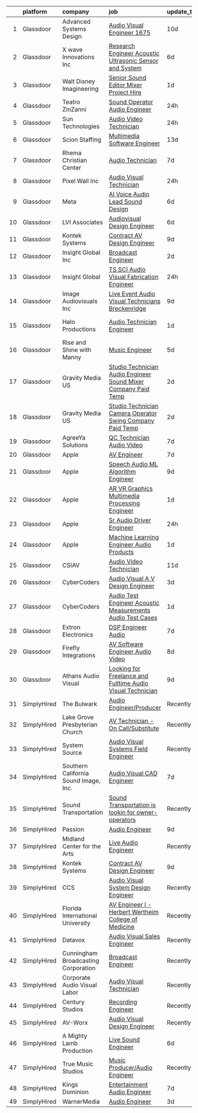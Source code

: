 

|    | platform    | company                               | job                                                                                                                                                                                                                                                                                                                                                                                                                                                                                                                                                                                                                                                                                                                                                                                                                                                                                                                                                                                                                                                                                                                                                                                                                                                                                                                                                                                                                                     | update_time   | location                 |
|---:|:------------|:--------------------------------------|:----------------------------------------------------------------------------------------------------------------------------------------------------------------------------------------------------------------------------------------------------------------------------------------------------------------------------------------------------------------------------------------------------------------------------------------------------------------------------------------------------------------------------------------------------------------------------------------------------------------------------------------------------------------------------------------------------------------------------------------------------------------------------------------------------------------------------------------------------------------------------------------------------------------------------------------------------------------------------------------------------------------------------------------------------------------------------------------------------------------------------------------------------------------------------------------------------------------------------------------------------------------------------------------------------------------------------------------------------------------------------------------------------------------------------------------|:--------------|:-------------------------|
|  1 | Glassdoor   | Advanced Systems Design               | [Audio Visual Engineer   1675](https://www.glassdoor.com/partner/jobListing.htm?pos=101&ao=1110586&s=58&guid=0000018248bbbd0fa97697eb35190498&src=GD_JOB_AD&t=SR&vt=w&ea=1&cs=1_7736686a&cb=1659077639757&jobListingId=1008013000580&cpc=2BDE02DE16277FEA&jrtk=3-0-1g94bnf9gii3j801-1g94bnf9vi3bo800-53856959d38fb972--6NYlbfkN0DdLn5tXN_RiyJSiFodarGZFJKa8s6F6AK0THPBWp05MQAviCpm5lNzEF6gD3DTAf6n8aeNrhHR59c6f01ZkzNNOYyicUjSDHyP8w7Fb6VcMKrqCkZijDoa-nn-rz3ZJ99wKyrCzIIz8Z3mQTlp__DDH6aEsf9LKIFSJxB72VypXDNZyuLvxURcqWxMEjJHbMXcmbDUpCJf6rFiJg3oHHr63sXtbLnSInWS2Myy3s1vH2PZ-uCbk_pTt-m9S7T6awjAnlnAAF9xAkdajHEfR8PqVcnXbFHE5nm89KuDWvciyxXjRwz1OFXiqdqpZ0bVi3Iej4EJNd8RFDPHrXDzBDvHYLBvY65N7fnLoxikMFnf6qXVHWfM4jb_b6TTAv_YIOhQUkA6x-g3BLObkC3tFl4-vPrOZQiNOClg2vUy1VsdiIQntozHE-KuYA0oAF0ajhaKp2RhoFfAFvwPM7jbohEyWgSEsDomq8UNYT9FaXYDPD98xhfwinBfzmvc0H-G1ArRU0x_aao9bL-ehwQFCvw8)                                                                                                                                                                                                                                                                                                                                                                                                                                                                                                                                                 | 10d           | Ocoee, FL                |
|  2 | Glassdoor   | X wave Innovations  Inc               | [Research Engineer   Acoustic  Ultrasonic Sensor and System](https://www.glassdoor.com/partner/jobListing.htm?pos=109&ao=1110586&s=58&guid=0000018248bbbd0fa97697eb35190498&src=GD_JOB_AD&t=SR&vt=w&ea=1&cs=1_a5ac89d6&cb=1659077639758&jobListingId=1008023007042&cpc=31763034DC79FFE4&jrtk=3-0-1g94bnf9gii3j801-1g94bnf9vi3bo800-b068819ec5f1cad6--6NYlbfkN0BHIfC1zsKGIu0R3teaIu8liT7fbRNLaQeDQfcPJweUK9FtGyWMTNeDd1zEHevLDgmM9c9hqUONlpUtFbzT3ZiffslUtdCCpni17USCT42k68T0TmuBcqqW_ER1NZ_FGkun9mKgyGM3HFgbFvRNtkEy-PMpUdrKQ3ogIZinEeQF0987CSResEQ2Dnmf8J09L8Zc4ZqV2UCPnsDIT5_2b5r_pSA6SUmGAraud2hEuunjbsei7Z_dgnCWG-cKW2VRkY_T4QSdnBSq-14DJpEgou1QogmFBIHs_cpkgqTttWErU6j61LrboPG-8v_qh4IQPCaOeBOXuc1xveSs1xTdleDc059uYaiJQEEJaAgkG5ByBJomBWkke3TEfJalpIt4FsqCTYdDIQ6u2nLLrf-3BoOyS4ieukUP6FxdsNrMFBqARWf6iZra1D94WH1x1AQyd87Ej1uy-ZdyMVPE5qKTL76P3t902exJDmlqY-y7-uQzjwSaw9iiHSyxFfxBut1lUYO6zA16OcG5_p0H7woBH7P0fw8CQK3uUGcivo8mcy3HAk2U42kG5STf)                                                                                                                                                                                                                                                                                                                                                                                                                                                                                   | 6d            | Gaithersburg, MD         |
|  3 | Glassdoor   | Walt Disney Imagineering              | [Senior Sound Editor Mixer   Project Hire](https://www.glassdoor.com/partner/jobListing.htm?pos=116&ao=1110586&s=58&guid=0000018248bbbd0fa97697eb35190498&src=GD_JOB_AD&t=SR&vt=w&cs=1_09ae28de&cb=1659077639759&jobListingId=1008034070473&cpc=618B7C2C2BCBC227&jrtk=3-0-1g94bnf9gii3j801-1g94bnf9vi3bo800-1a6754dee297d92b--6NYlbfkN0DAFTyt7pbDCC2JPO79CSdi1dIb81yjczP5qsKcZIxgiYm3-7g-689UDqHItQTwke8z4wrCVhqBuBHNHS6WqNwoUCCwEwlzwqaWeuyU9fp3snZPRxEj1TCfgv1kqHYbrJogk_jQJM2dSuUYHQBv9B6ff8cmo9FMGx_M5t6x66cwvlzcJe2tNAHFBnI-cW_zzJsL6JI1Lat4Co1Q375mwtRtBCepMvGrzDeiI7figsbL1rlUBuasOSU1PJiQjc4rAIsoA-qMnFIPvCrEm63QTcHjiLbSbJnUiFjnHvfkjlv2tqUvaIi1nTXPwIKp065tq4gkWoEWtONdN60l2c8UXqSHiSHdWwTNRNU6unXfp37KvkmANJTuzcq7XQpKUpEifQteqLf8uxxKUvnhSQjIw9nr3xWwGpylwyljhE8Yski5ZkMy7p1mkz89j_2dzYW-zko%3D)                                                                                                                                                                                                                                                                                                                                                                                                                                                                                                                                                                                                                            | 1d            | Glendale, CA             |
|  4 | Glassdoor   | Teatro ZinZanni                       | [Sound Operator Audio Engineer](https://www.glassdoor.com/partner/jobListing.htm?pos=104&ao=1110586&s=58&guid=0000018248bbbd0fa97697eb35190498&src=GD_JOB_AD&t=SR&vt=w&ea=1&cs=1_9f1cbb60&cb=1659077639757&jobListingId=1008035619603&cpc=AF1E4A3695F490BE&jrtk=3-0-1g94bnf9gii3j801-1g94bnf9vi3bo800-405a83f39f925add--6NYlbfkN0Cd5ZvLdai7cR0fypH5_WiGezUQesq24dbKuF0ly35ya7YYQMwgvinBI7qWBKuuW_Fsb-qubJKYmqDUlh8nI5iTvg-aGEcqBp_q5a-xF7zWFxE9N5R4707Uo3Sh6y1H0i8l02uu1mDA0w--XMTUX3lcd73lpMqZwRweB0peaJw7Jzo6mXH1pnbr8JQIEOYsmUxrvuoABN85pA8GNTn3WLswyO9xyFTADpXuz9ZAmww40UbkSDui4ctbCe84nVpYc-xO_S8_sT9wSTx9NoxBRAGp8kJj3A81tFgeRvsgjnAI3DjqhYLnm5pGx66ZekCCwS--PXz47oNEfWlUwDQmTWrJ4YVeZvVz3iS2tM6LgpTSsqFGmMXxZPXZrhCI9DPWoz6O38yvIvqaSjv9NsYJmZxJcS1ZvKiy7mKJtThE6V-JpaZMYdAnb0MimzQkx8F4k5g-s45M-w-be-x23lVBT5gHTpuXeXqXl9N4kEZFgrQkpkeyWWptd_6QVyFmEf496zJadr7O3F3hJQ%3D%3D)                                                                                                                                                                                                                                                                                                                                                                                                                                                                                                                                                    | 24h           | Seattle, WA              |
|  5 | Glassdoor   | Sun Technologies                      | [Audio Video Technician](https://www.glassdoor.com/partner/jobListing.htm?pos=122&ao=1110586&s=58&guid=0000018248bbbd0fa97697eb35190498&src=GD_JOB_AD&t=SR&vt=w&ea=1&cs=1_0b5af9e1&cb=1659077639760&jobListingId=1008035594288&cpc=235F38378B0CF412&jrtk=3-0-1g94bnf9gii3j801-1g94bnf9vi3bo800-b40c6b9eb948792c--6NYlbfkN0CpaQ4qyYGjETj-o-kpgxD7mApBHTNOIIuIqvivG4WT-EVqZEPZ_cJQC0TdWhNDkeLqOa9fFCjdpbbrTIX423toNpqjIpCdOejFinQ0ELW82di7Wy4UZX0XNAOY0vvt0544ev3sCP7dPLg8yzaR-kmvMVE2UWCizs43Qbdgz0_SKjOHxAo3e9fN61it_31FiUwUUogXqdlm21ORICJ73quL8lpjxbzhGO9Ndxy_OeGcuorpF92vLTEUJN1TUjPIPV6wrdJo7Pop-2pc75Tyl6s5aPAZFi8bPDrm26O3xtE0GWOyXxp4Q_pbwcmjZFEiiVRkV68PnkQLV343zrkVcA-JKqAnN4byT7kMa2FyQ8Lw_4ngj6LwkK_c4B-v0qMgq9-8GZcq5EsHuuXFYH0S0N7tkmU468ohM4ypERDKxg_Iz5wHUiBlu1WUCpLtUD03BOjwkvJ82q2uAP10lyrhcM28lMTlEmczssd3uFP9tisivGCn2k1cBd2MUhap5dCr7k10SRDnfLoTN6tx-tz_0Cq_)                                                                                                                                                                                                                                                                                                                                                                                                                                                                                                                                                       | 24h           | Waukegan, IL             |
|  6 | Glassdoor   | Scion Staffing                        | [Multimedia Software Engineer](https://www.glassdoor.com/partner/jobListing.htm?pos=128&ao=1110586&s=58&guid=0000018248bbbd0fa97697eb35190498&src=GD_JOB_AD&t=SR&vt=w&ea=1&cs=1_c65e0e5a&cb=1659077639761&jobListingId=1008008577735&cpc=65CC663E25211861&jrtk=3-0-1g94bnf9gii3j801-1g94bnf9vi3bo800-86843f5f6ef372c1--6NYlbfkN0AxNjU9wWOnkzYrjpAN9mGGJnqCtvXlnsxswceXA4p8arctmlbenC8IxdF6uPF1Mr83u4JysOfJ9jXAqcnIyixLc8sR0avTryqxqhsjIuS_un4kaGkiHc7oTRCi6_p0ngKXsuD1TtQf061AssfLmW1cSOet3uXlgmtmcBNsC50wWKsM4fI2YMC2degWsmYqnV6QBxQ4XC4D4gJvtv-0OK519u-HfQd9f3N-VKx17axKpUDFmCthly2SIQCyZwJdPQ0Lwdw1ZhYKl4SzugX0R_-JOcPQkk-E3FS2sWBdCJ0G0qT488o-0eQ9NDJ7U4B3YkSXhHrfxaO4d6dAZO0DZoYZOpCswt-LY4c85jwIItVHd3EtyZRyNctGXeHois5NYylu5fhViGMI8-gsYc0oTBBnzajY7k0eNuW2vKWw0CX_txs66mGkT3YNz3CmB7GEsuU90fAv0Jo0BltWFJb6TPLhJ7DH46ufpQsPXTojkRPUmE4guy3K4NBIe6HeeJvU7zaPVI2gzFkOdQ%3D%3D)                                                                                                                                                                                                                                                                                                                                                                                                                                                                                                                                                     | 13d           | Redmond, WA              |
|  7 | Glassdoor   | Rhema Christian Center                | [Audio Technician](https://www.glassdoor.com/partner/jobListing.htm?pos=113&ao=1110586&s=58&guid=0000018248bbbd0fa97697eb35190498&src=GD_JOB_AD&t=SR&vt=w&ea=1&cs=1_5c7d88d7&cb=1659077639759&jobListingId=1008020681315&cpc=BF2D99A98B89D842&jrtk=3-0-1g94bnf9gii3j801-1g94bnf9vi3bo800-67f32a4e377b2c52--6NYlbfkN0CxzJBc0oczvXnc8lJkfNOMfK5YXZieZegpKXZAj3ZwxBtWYWUJYxKv-vvul_YYuMtY1WCCLPLgCW1piLXjQlf2Vu7PE3VoOg9Hr65Bh1WbH99ANOI6Jide97BRv8l2DhYrfv87aZERKasrvnd5N7w380BAaPy0vI1HjDSkfF0isFZmJ1Ew3PEw0rrdQJTnc4XrFN_gf-ghqctGmWUFULPTfDX04oe1v-OvwPhfWPs_iuF5jUt5ZfBN0u7Mk28adFf2ftuwCovny2Wo9iUOxLBfIMmHiLmNRYnvTxQLD3ZwJlfx7Est4R_nBBOeygBhjQONSFwiKpUk2E9y76ovfuerjBjy5PouCuLZrWY9pbZINogJN-_ho6qNIbJD3Qwah4Icc53IXkK5sPqTk_q083FsR1CDsaLpX7XgUaZQro1gq4vJw6kYFvsRYKrrQiGPVIR9Fsuoih9Ys8urJFiwCtlEboygoJNU66_tCloJxdqCX4vTP3LYRLkgmC5Jc3gCp4w%3D)                                                                                                                                                                                                                                                                                                                                                                                                                                                                                                                                                                               | 7d            | Columbus, OH             |
|  8 | Glassdoor   | Pixel Wall Inc                        | [Audio Visual Technician](https://www.glassdoor.com/partner/jobListing.htm?pos=115&ao=1110586&s=58&guid=0000018248bbbd0fa97697eb35190498&src=GD_JOB_AD&t=SR&vt=w&ea=1&cs=1_746f086b&cb=1659077639759&jobListingId=1008036290685&cpc=18C9CE28155C17C5&jrtk=3-0-1g94bnf9gii3j801-1g94bnf9vi3bo800-1171e0ff10a61993--6NYlbfkN0DcER4-JiaLpNNoNS30rZ6Is-9JawOqNbD7ptgyZ-RgOs6vAASX_TXZ5ubO-nzRn6FDC9QMmIqvj8KCea0op5AoqcNotPl92v__VtGPhGEGZ___rxZbRvCT3de0cwWDmJ-VaC6FQgq2fhMRJ2-_rb_ZUMatGaYA4iAenE3lHGCVsHae1cQKIHM_ysERvvTMSC7h_amT0vlfrKbevONQhqB_7rozBIixrRqpnnF8cCACNpNvwHpuAIqTtuqqUh07drs7eCVHYj7g5-xxSambfLH5WVOm2tY2mOR3L5BIuHeucMVhTcCs6fSpJq55WNEArkzEp_RXWaV--XFLV0au8E-veNQ1l-fiUY4i54Jgwgt0sP5BNUiBIYh5E1TZXL_RfRnQGg_e52RDhTLpdZfwyf4mrusEVcP6oB5pORrBDXthsP-SmLDZyT_3MjzrDmE5_x0jP3FigAGATU8guzY0XL0tKgrlq6x1SftkYmrPuHP3uumkv7jIPantxuLEmzwB9F0%3D)                                                                                                                                                                                                                                                                                                                                                                                                                                                                                                                                                                        | 24h           | Chantilly, VA            |
|  9 | Glassdoor   | Meta                                  | [AI Voice   Audio Lead  Sound Design](https://www.glassdoor.com/partner/jobListing.htm?pos=111&ao=1110586&s=58&guid=0000018248bbbd0fa97697eb35190498&src=GD_JOB_AD&t=SR&vt=w&cs=1_2af4de89&cb=1659077639758&jobListingId=1008023222065&cpc=D69957E0862862E0&jrtk=3-0-1g94bnf9gii3j801-1g94bnf9vi3bo800-689b7cb80f7a2f37--6NYlbfkN0DYl4UJW4r1Vl7FEn6T9F-rD9lpC-0oMJVSiWjK_MGUd5ZxEn957iThda3zHpNlLYNwoNzCQdsopoLKmJLG1nAnANp12Z1CmvIlSEcVWxldS6xVx8g-I3t6cbTxAb_JabrKutD0NLg4ZKY5157s-0H45KN1wVpDD0sZHig6vrUUXD05pI593RAo4mJ75x94gUZkCaOqKAOCjroPaFI5TXHpMPaOidUxMIxyb5Io6_iwq8EhONZGGVJOtXMamFFs5rC2QARFZocbRxmBqIFU6xgqTwasi3mcgkaAqZOBDf3LtIhbR6aOvo5WxfjcbOYYwAlmFwJAHr-88x9lLM58hKyNDMsxCu8muzjejwyk6t4nxVo6Xs415LR4oiPwQ-C2mpQA4E7dSO124iquKqtbqrjJaKDZ_p-gf3hwiN_oBmGyRDpdjhDw2JdYob7GHHFuH3bVlr15dquvlEfGcEazIhC3nIDk2qzaCjo_BkAohKBvDDH_UXlSjYkQwhNmIuC6K-r_iqIMt_MGHVEeoBy4mQ_hZcYz4d1CE2mnCwaJ51E43NH2yoMLEktPRIl6D3ukmxmO1g4f1HqvX6CtticlQ-4KRrKN9OuDb6Z5z-Auw85tP_FS-ZHKvUTojpzslAE-EpeCtW83kU7q9Ncuafz1iE1gLZESo9gztBiu9lqNq8apVT73wkPxFZ4X9TNwfjlXeTnGEs4aVbaumtjfkjSppx2UGm0avxzHVUiTh_ZgfADHpHnYVMHRNKcHgcGL_Aoe1tgqpI7907zXoS8Jj-87UmXrNbzcPejHIIQ2ljRW-JFmCeSctNx1Pu4RpcR_ZpgsbltUWOXL1bsS3c9mEpl4E50-RdOEBnt8xtdNCGVRdYKlYYyE5VIBQ8V5T0WppawrQmthy5MK9Rt4SkJFBiyhkVnwDPmocKM0s4wFyR8cVg-Bhyio9BFbNF9NUKbF8-lkQRf9KKqaxblus-NRiTxD4ykc-Nz2D0aorgbOyKTbRGqxy-pH10eXa0tO4ta9j67tOB4bbcQKFp4fd2Vsc2kquno94P0OgpLD1b4%3D) | 6d            | Remote                   |
| 10 | Glassdoor   | LVI Associates                        | [Audiovisual Design Engineer](https://www.glassdoor.com/partner/jobListing.htm?pos=125&ao=1110586&s=58&guid=0000018248bbbd0fa97697eb35190498&src=GD_JOB_AD&t=SR&vt=w&ea=1&cs=1_a99d17e9&cb=1659077639760&jobListingId=1008022167148&cpc=1160948BCBA38B5B&jrtk=3-0-1g94bnf9gii3j801-1g94bnf9vi3bo800-5cbb982b5ca7c78f--6NYlbfkN0Ac1dQX5O4bM0SP6UJQV27qUKlsnOLo2dFi0v4Kq4pXXbjTLEo__hQoSrdIWdjrjGBHfUQ1ZiuywUuO0TW229BSYWW-qwlom1Gl-Q8Zz9ZKKiC_CT84GQfoPkTHYfeLV8EFOC1G9gb1tQKBTqIiI73duFg_m8OC3sBiUmeX9ZNy6ZFLbg7MHkxGxTcUrAC7MwJ4pFymrHZSFWX2jVesGDfm2DoJq4GXbGfljjPPSpcfs5giNn5qhxYQIEedU4Nr2Rog1rOdfpGnzmCpkoq9VIt84JgmEn69z0HDyo6bwCXoAaYnfSoSXU9Aj3wsc6V7bgLZC4FAxgfQNgkA_qcMqaAr7eZU7HD2-VcoJadxzoOtoulZiA0mRcLvXmqvbkfcCvygxNBhT-DMU7qmG_atCjiWUqUdUFXwhg_JGFB7_YafF8a7nfXnbGc_yPvC8qqBwJsecZCUeVNfZwqlVxJopdKR47tTGFUUSBoFjG-13cFmxYoFaTpEBo9HUhZoCpr1tkXz5YB6eeTbIP7ylS7rExF0tKwXj3ZWWT57RNExYIHgFSL2TqLqzuEiY9Q25KwGgcU%3D)                                                                                                                                                                                                                                                                                                                                                                                                                                                                                                    | 6d            | Virginia                 |
| 11 | Glassdoor   | Kontek Systems                        | [Contract AV Design Engineer](https://www.glassdoor.com/partner/jobListing.htm?pos=106&ao=1110586&s=58&guid=0000018248bbbd0fa97697eb35190498&src=GD_JOB_AD&t=SR&vt=w&ea=1&cs=1_51b91454&cb=1659077639758&jobListingId=1008014886987&cpc=1CBFC3E34E2A31FF&jrtk=3-0-1g94bnf9gii3j801-1g94bnf9vi3bo800-a546212c94420692--6NYlbfkN0CfuwjoGl7GPnww22KG_qH1VxV-pg5CMIAqmERtwLeL8ycF7ceNQdASQTPxp4jgWWs-M0t45tF99RZCP-Y69a4reENeISWqKk45DEqGx3JramItH2_VZp6X8Qyg9Tmz2oq7QvAbYeaYMFsouQnIxVpKHd7RjwBwsnf0ucVB8jFLm9A5fsBFqXubL2-APHTB7dMgps9QO00TCwJk-6y1XhjdjF1Lvtj7EvHGtQPEi3aLaST7W6vIbz-AEHN6rP0hFZeV1gWFyAxB7nkbL771-wobivQcUQaUtMxueBWHR7XBtxoOaMm-RL3RsMvbus5VF4uwmz9iAO0dxKZb8VQbYEVhLZjM35FTZ73K-Mgjvj0sOCtQQoI1Jso2ZOhFQ8gA8LcZMp3DKQvVDF0kfZYcXpPoxd6CJbX7NMoLfkR-r2vIHoVKMWQBgnKgycGyLR0dc604wbx5TD5OZ24nitPG8F3pah8XTL2kuoxiUN6OR9W_pg_UG4EiwNJ3aoEJT1S_GCBetuPmVpLfBA%3D%3D)                                                                                                                                                                                                                                                                                                                                                                                                                                                                                                                                                      | 9d            | Remote                   |
| 12 | Glassdoor   | Insight Global  Inc                   | [Broadcast Engineer](https://www.glassdoor.com/partner/jobListing.htm?pos=124&ao=1110586&s=58&guid=0000018248bbbd0fa97697eb35190498&src=GD_JOB_AD&t=SR&vt=w&ea=1&cs=1_7500e356&cb=1659077639760&jobListingId=1008031112412&cpc=654405A9B1E0A9F5&jrtk=3-0-1g94bnf9gii3j801-1g94bnf9vi3bo800-ce770ac54444fd99--6NYlbfkN0BKkHZu3wF05EeDimN_p6sYpKCMArvwa95YdH7UpkaBCgHzxp9Is74q9cLie9tg8QZa85SVTI9xGciSXi-KW50u4DASitmHvLxsl8kX3REGYq7JNhBrH4C1T3nJgJEoZbqUVVK82F4YwR_O7j8kynHUDGLty_e3WzfZ-tZ76YJlZxOc7fqTK0n8RPZMTzGqgdPEN4z5G1oVQ-A6tFP7ya9BIg2Q2uAkede7PXMvt9vbjoQKa_Rkbd8N0FJrQ-B8LtGe-uQXkQ6liHWfpezU3w_YZjJFxllQy2i7RvQh5-Wy9dwdlZDYG_N2KM38a2Wy-xVBlQNFvLt0vE4tjfzeffBeU7U3oSWxcE5eUlcMqtjVVSxJRvGl4Cdvce-7zp3mSrpqTO9oU26chC3Z744zd3dKLDGAxKMJBO2mKqF05zu5uob1H_6NWd7HdTHbDMAz9DjxorEbCZNTzIiSL_dHAHl52H2avTzjw0A-5pKwVscwvoIr7kLFWEJKil4lO3b7VgcLJrx_ZbTjFA%3D%3D)                                                                                                                                                                                                                                                                                                                                                                                                                                                                                                                                                               | 2d            | New York, NY             |
| 13 | Glassdoor   | Insight Global                        | [TS SCI Audio Visual Fabrication Engineer](https://www.glassdoor.com/partner/jobListing.htm?pos=130&ao=1110586&s=58&guid=0000018248bbbd0fa97697eb35190498&src=GD_JOB_AD&t=SR&vt=w&cs=1_99877fde&cb=1659077639761&jobListingId=1008035687069&cpc=F41FEAB56D215062&jrtk=3-0-1g94bnf9gii3j801-1g94bnf9vi3bo800-0ed44de1cf550495--6NYlbfkN0BKkHZu3wF05EeDimN_p6sYpKCMArvwa95YdH7UpkaBCqc7l59ErwqcBcgQZCUm6hh0XIWYzgPSvBvMkpPthAhjJYhzOWUq7RUzQH2-ikK2vfUUwQPBeKUzTg1ti8x8ASo9UuXusvLLuo0-trXml6A32u2LX1b5OyoJE2TBlCLBpopDSF1xQS0XawPeTeZe5juteDO0jJg5m9l2KLvsgAHrdSYiXakPiJPxMY1YsFjjNic1MRMSIwHKenZIGC76FaHS9g4qhMZ-tEyRvD5Hw1S4XrmEn-XO_YP3yz6utIm9aGidpQ5DM0XXIupKmAzMkyLZfgc1-iA1fUztOu1lVUNOUs6uJBv2FehFDOM1iXCKEWs-HJqhzJ7oI3CUHm6vadpK18-uv5y_hbay5a2_L0-C9WPqJ-h4eDVJoamVMRFdEk21XoFnOwFXu9Q4pviJhOHaO5Rnw6hcSXsu7bMhN4lW2F6_nViir2NmS2riXz23Hg%3D%3D)                                                                                                                                                                                                                                                                                                                                                                                                                                                                                                                                                                              | 24h           | Augusta, GA              |
| 14 | Glassdoor   | Image Audiovisuals  Inc               | [Live Event Audio Visual Technicians Breckenridge](https://www.glassdoor.com/partner/jobListing.htm?pos=103&ao=1110586&s=58&guid=0000018248bbbd0fa97697eb35190498&src=GD_JOB_AD&t=SR&vt=w&ea=1&cs=1_e902cddd&cb=1659077639757&jobListingId=1008015254854&cpc=83B71386840F617E&jrtk=3-0-1g94bnf9gii3j801-1g94bnf9vi3bo800-41668a328a3e7d24--6NYlbfkN0An2wH3WPKNYq-h_yXU9a-sWSItRj_XpS2RQAdjkSXDzhQrq28oH-kFNyDHB-Keb6t3ajZ9KAymky3vYuQ7yQtSIl4w6OEI9RrLwfzoVLWfbpDi9se35Ipggg8zZjpP8t_5ZUuDBOwqOE6XDqayan0qc9A2azojNi7XJR_npwJAxgTL_rdL9tMa68JHv1wnZdTtYywP4nx_DyPHd_rSYKcpK5RLfuoUCqEAQ1wRE3U87cbC8SuZx0g_c7Nx9pIs4WbIzliZMUGHFq7gXND7paVHUh1tpOtPVCXNvoOcfxZrEMNo2RVGOZGQt1W_kDB9dAZgsIyp4RVyS4TptjOQVSffVnizojBfJbmUVLsgNiIAMBe50oA3qhwLy_8-H56PAPIrIXxco-L0vHR2QojOldciQR_7HscRmLjNB3JILi3vjMDgj-kI1OmEjlYWTAaf-Sl5E9JU2-hEtVo6hGZPWQgQUg771tyHIiwW8C9sJZ2HGMDOZDtjTvXN2Za-c3Zcy-G7-z4HAxJYzdVWI5HRkQfg1_1V-Md2obSktHlUsotYjQ%3D%3D)                                                                                                                                                                                                                                                                                                                                                                                                                                                                                                 | 9d            | Breckenridge, CO         |
| 15 | Glassdoor   | Halo Productions                      | [Audio Technician  Engineer](https://www.glassdoor.com/partner/jobListing.htm?pos=118&ao=1110586&s=58&guid=0000018248bbbd0fa97697eb35190498&src=GD_JOB_AD&t=SR&vt=w&ea=1&cs=1_f6255426&cb=1659077639760&jobListingId=1008033115799&cpc=1CBFC3E34E2A31FF&jrtk=3-0-1g94bnf9gii3j801-1g94bnf9vi3bo800-8444b2f63fea1eb3--6NYlbfkN0DZZww-p_mr8GWlqIRBY21Wjl_Fk3kglyx5_HcxykVqwaDFSJjVlUl4BFrPk3uiACoh6CaGrl91kaFCqNBTxe97nf2RrKf_wOGNWKyyCShmeAfff0hNLpEHHd65rbjSABXddqYe8wZrZ6s6VYXo62IId0Q6PkieKDc_Yhfw8MwVOnYc2HDmqbYYe2lBsXiMvwEDvnE10oSJJe0haZ9iCeNVSABHOmR7LgFB1kHfebT1uVvwE05PuWjUqKjd3mCut4ovuYPhsnfX1WPe7Jrhpe8RUFD9ddqxqKhn3g8gSJWys702x6mdHbi5iTu5hdFtanSSceipxJfyIhu4ik4JRNCyg9Jl_v61DE1TjbMFezZo2UOngrEkSgh_cIkNOJs4H-kxg7RSTKjTZlOFq0xuqIe4v5-EgoEl0RTEUx7p7Ev1WLcmgSx-UHFByweqzizoIT58EJyogFdhI-vF-kgFEWxWPTfZuDMvV3CRl_TrQHkmEddYpmN-tQ6jfqtFhMgbjxo%3D)                                                                                                                                                                                                                                                                                                                                                                                                                                                                                                                                                                     | 1d            | Far Rockaway, NY         |
| 16 | Glassdoor   | Rise and Shine with Manny             | [Music Engineer](https://www.glassdoor.com/partner/jobListing.htm?pos=107&ao=1110586&s=58&guid=0000018248bbbd0fa97697eb35190498&src=GD_JOB_AD&t=SR&vt=w&ea=1&cs=1_96c62b4e&cb=1659077639758&jobListingId=1008024935557&cpc=4269A4BF187C94B7&jrtk=3-0-1g94bnf9gii3j801-1g94bnf9vi3bo800-7969abbaad5e119b--6NYlbfkN0DwDTMwIWFvcqyhDOox7GpvKG7FakCybxOqgTfDNvNVVkhd9bTlCJJG1E5Ki6DCdwhLwwcZl8mEaEVhZB8IUTE7ft3ao0eFkxgS-yyYpd-xfzcW2OjlKoLbwjKx3I4ChDVC0mrbdnDi23Zfhfdy34WdSaoJPmMvGWhiEn9r7JjVPkQv5WjuCKTh78W5KBrwGiwv57q4pUXEf7QDkObbHo0cMnyLtjNZdb8DDfswuUBElaTsGblEIvtxP9pxVCNjCdcXG1RAmc7cJueaj5J_FOt3UB1vf7HlY1CF4d_Ez877I-xZTIW46PjCt3oHGa0mtb56HZQZYAMrz3puk1U3a5ZPhbSgYWpBu5MYy8ZJ8kXCS_jq_k67yp-ogI7s1Nj3fAXF6MQbBG8gG1wauEzL-9fmm_9rGekUWxV0L1k5WN0iF1rDjkG-DtZm4KGKqSfYnbGs5xU1yMrdTM4_Rzry3CBw2oocGGiSGk6xPKDLsEOEb-a3k-yz-BPh1sFKvf8E3ow%3D)                                                                                                                                                                                                                                                                                                                                                                                                                                                                                                                                                                                 | 5d            | McAllen, TX              |
| 17 | Glassdoor   | Gravity Media US                      | [Studio Technician  Audio Engineer Sound Mixer  Company Paid Temp ](https://www.glassdoor.com/partner/jobListing.htm?pos=110&ao=1110586&s=58&guid=0000018248bbbd0fa97697eb35190498&src=GD_JOB_AD&t=SR&vt=w&ea=1&cs=1_f095568c&cb=1659077639759&jobListingId=1008031232359&cpc=451933188B21919D&jrtk=3-0-1g94bnf9gii3j801-1g94bnf9vi3bo800-236f0c150f969786--6NYlbfkN0ChIOEtAdkq0gsU7ovK3FX6Mb5c6rAqSUbIp53sxcdWAzu0O92Lr0SfAdapNscoBMG2a9-EwCnBCWpMAVMdCtthjPLKmC4Tzpqp02FJnb1vx75fEUEpRTif_bKI59cNQY4hgI9ToCJy8AkvWZD8jPjSplC9sFuMDzXXz6jNDsvcnxN-6TU63TvlCHIwRBaZNzGzwP9etwLUeZ06A-a0S8JUA9ivRjWevLpkQUydBDYNyp0Wz70AxXfnkFOJfn1ZRwzC8lUMpXUVNfWBJqFwt6oP_br-3tfzdpfxMqCu68R8wZcO4pvNVD40XookA0OlRcCteO1hEvnt1H7kQcY3H8cROybONFK3ay4-D4hc6N1kSm8U4T64wVSdO5bH04O7xT3qzTEtoObukda3mwNrdyWBQ60peKllOPDZQqCmilo_ejGoJrUOFDykx_PwK6Z14SgdehtY522sc2YaZmRzff4OOy3JRA1Bx-9T8JCJtoYZK_pgWS5cdlWnkHI0nvPdZJ8%3D)                                                                                                                                                                                                                                                                                                                                                                                                                                                                                                                              | 2d            | New York, NY             |
| 18 | Glassdoor   | Gravity Media US                      | [Studio Technician  Camera Operator Swing  Company Paid Temp ](https://www.glassdoor.com/partner/jobListing.htm?pos=123&ao=1110586&s=58&guid=0000018248bbbd0fa97697eb35190498&src=GD_JOB_AD&t=SR&vt=w&ea=1&cs=1_75caaf1d&cb=1659077639760&jobListingId=1008031222444&cpc=451933188B21919D&jrtk=3-0-1g94bnf9gii3j801-1g94bnf9vi3bo800-9ecbcec5c4d5911a--6NYlbfkN0ChIOEtAdkq0gsU7ovK3FX6Mb5c6rAqSUbIp53sxcdWAzu0O92Lr0SfEOmgDcdolu6boF9k79RKs0-WpyYmkEN_cetbrZQEKWO17C-N_PYLJOSAHtsLhX28Ko6ASepnLQzDWAJKgZT9MLPPDFWI-2F3ny_VhGDoYFdsYSzkbV7exYsLOydI4RWlsN8onic8as6Ax9PyDpur1h2rMxrvFvdEM2hSIMdPvufpnrYiYRlmVzSW6eqkOEDqEG9mCrU6PjqdcRyYu7ZXuwUVMGT6jRFHIw1jl4tPYSKJUpRy5B6g5Frlt-QZtYJNhUUHHY4rtt1WPrM20m7G_54ZN5gEjmbFtUI7XZlPXjfNkDzJSywdYazf7ssgLHywW-VajHP11zhVzPHvo-bkRcgE0BnkVS9_BnKwRcBC-y_GS0PdM0Etjxpn9FQ2kU3HasOj7yLlSz6pz11XJOEB0mZfkwC0jlDXJ0yP-Ov7eI1AgAg4N2bxyO7OontD8nllEdDTlT_UzYs%3D)                                                                                                                                                                                                                                                                                                                                                                                                                                                                                                                                   | 2d            | New York, NY             |
| 19 | Glassdoor   | AgreeYa Solutions                     | [QC Technician  Audio Video ](https://www.glassdoor.com/partner/jobListing.htm?pos=126&ao=1110586&s=58&guid=0000018248bbbd0fa97697eb35190498&src=GD_JOB_AD&t=SR&vt=w&ea=1&cs=1_eef7dcdd&cb=1659077639760&jobListingId=1008020333791&cpc=8795CF9063CD573D&jrtk=3-0-1g94bnf9gii3j801-1g94bnf9vi3bo800-ba8af03359d48773--6NYlbfkN0Dwb_YIohz4zuU9-hizYTxpAJ9-qZQvsILXUPhgrrTAx3mZ_Lu1qVqwOh5Ze-qDd885cPFgi3L8VenDH92BWHQP0XVJRCwgTZDrdlSR8c0n_1EclDeEwRqF-QcPJNZ4NLgPlcfqdO76yu63TSV6EHIOx2fp18nyH_NCioCOggIAMvrx_VOrMcnSUWLsTjnKjkgFfqlbIo0syY0gbtU91vm1iN4tsYzJHJXLEDKbYlEqsMO4FQh0nHluCdYQoa7in8riTBIEssGywaJkTSmQKqggk7LXhPVALk8Sv87uOWtVEIKNphM2uv5P19Of3FhF-wl9kBpbE6fbY6c0Df0fLBnL2wyq3nvPdB4jh6BuZllGazlQok-xdo47L-Jh6lKLhh4qHEOcwxbCgH9x_a8_X5n5miO6e2qAiNZvFH1sq4UYc-typCGwjU9DwhEJwm2iEtu3jiIk18Zl7XYvgZ_8lSj2IfoYNtAh-Huks1YhsNLfChmyVTHFUzm-yEpYH1LCSRs%3D)                                                                                                                                                                                                                                                                                                                                                                                                                                                                                                                                                                    | 7d            | Remote                   |
| 20 | Glassdoor   | Apple                                 | [AV Engineer](https://www.glassdoor.com/partner/jobListing.htm?pos=114&ao=1110586&s=58&guid=0000018248bbbd0fa97697eb35190498&src=GD_JOB_AD&t=SR&vt=w&cs=1_f3cfc546&cb=1659077639759&jobListingId=1008019302500&cpc=8795CF9063CD573D&jrtk=3-0-1g94bnf9gii3j801-1g94bnf9vi3bo800-3536138c47a3af45--6NYlbfkN0BvKrLyj5gPmtZO9T8euul8TCxuuKNOtzRJOomxnwSEodTz2Bc-sPZlFpP0h5lDivqxI-fK3-TlM2d2NxbYzXrISUOO51adM8tR7S16T4-o6xp5C69GDmo1jQK3XTAHIECzea6A9N-63PN2l8ezoGldBBcClgVny3GMqf-J4g_eFRVA1VfRlPcL4AS4882hu6brzYRcy3zN3pOQ8OiigWDuPTimErAGpXcNmxFdnZ32kjsJvjf8tMHKWFWQmAXEUuTqPX77eUHyDSgcTFKM_XS0AXAac_5hmNs59hvS0Gc-1ZxntmaXv_M7JQNXTYwj_kifHgLTKRgLmJhYN_UhSKdy6Q7ORGst2ZAFjRs9mTScESIXdn8KhcLTRmbW8WLO_VEzGu_DUQJB-PYXteXZGEkGsrbnri_MB03JO-Hp8FIqhHgH44EEXREw94tEI6rav78KpRCCGDwZsQbY9vejmQ4W7q2KX9uToM0etOFdzlJ9ubwRrlR0jNp2-ux4vPQjxBtdCRGkQ_brij7gswxtBZGqT7jjbVhRMiCB0eG9_kEh1y8sdtDDbxg3-ennI8CsBPam3ED5F3Fj_KjK303zI9I3uhn5-XjWl8D0WAp7Uo-Fc4dTe6ubOh2BoUeZex2yIkfC2BO2JcG_zLszl3kwavPdXlFr_MgetslTD6T1noQnAacgoUcMtRj-lYO_ayJ7AjqykZX6xuoHcHCmuul-_kYcBiu40VledA8R5OTwf51YV1V307NjcQWh0IIdfV_TupxCF9E3-XnXqCr3m9_QT10aFqTCr1doDBQ9-sKlLZ9hW1NxVG9sQqxyLk3eH0_30XO5M_94ACqmjO_CP34dke7yqoaLJeTzvFwrqBwF-dHLkC5Eb5R8jOTLw3gICyx-mB0G3lSvUTe-xiT6JF3Y25ZF0hCMHLqJvnge2dCnVGH4uBkKg80OdOmT)                                                                                                                                       | 7d            | New York, NY             |
| 21 | Glassdoor   | Apple                                 | [Speech   Audio ML Algorithm Engineer](https://www.glassdoor.com/partner/jobListing.htm?pos=119&ao=1110586&s=58&guid=0000018248bbbd0fa97697eb35190498&src=GD_JOB_AD&t=SR&vt=w&cs=1_35ab7cb1&cb=1659077639759&jobListingId=1008016279250&cpc=3BA4CE39D5B5DEF5&jrtk=3-0-1g94bnf9gii3j801-1g94bnf9vi3bo800-a356d04e2a4d9aa0--6NYlbfkN0BvKrLyj5gPmtZO9T8euul8TCxuuKNOtzRJOomxnwSEodTz2Bc-sPZl29JElYHfcoT0GaH8960nEyTj6Q58SC555zc8sY9hzXDyIf6YJOT-QTDiRqRPMmyWC9NENirrdRUFE1EtXrczele3zGRWEVVoAIN9AIE3jcqXbo1xpjaZcQisFnaTin_KTnL-wie4v8LRPV5L29BjdIRGh4mFQ6pcS_tm3A6-hct894HT0ciE3D_59YonELp3gA14Oiw2AStH6itmRWxBLrLqROvnc7ETQEX752qBA_4FJoizLXrWpxe-6tRQaxGoXXi_-b54rLEZlh55MOwF5L1m0aaEcAno3_3e5eAKswwgfglgv-sw66Bv7mF7uMgUlq2_v1w5C-nC0FkdyY7qWQODxR1CeHihDyw3uIzWvULqVINo0Hv-M3ejyfgWxsGmlXPhVhoswR_q-3681wgqxJ1H7KLzUy7hWh0DLmbxjuJg65uArbcCwApjpRXYq5DWnrF5u5Rq_n_EPkzMntqGZyIkzDhDhkbdJNosr6wO2jFmnTsVDJFMvfjGk8Zzo4ji-pRu2G6pek-gzG_kaxzb4wZ6OI_neZCW6M6nFHCYYj8XX1BjxXDxGPA4w04ZATRNQ_bbIv2W3nqtLpb1oZDRBInSGT3KjvmJua0PvG0g5rzpEyQ_AE_3026DXrV2LvXRAseLUTx_3gSSaNFLJ1vMc8LQao7MON_aqxEvYFHE12JuqQQfB6Nbgcio0sjHtC0tp9eFPS9aB3B_Mhaws8ZX5931w3QKqo3SzK5KnhCVisVs-H85FbvJLq7GMHx0x_u8YF7bZz9j80ThWbv3bzcEFln1nOE5wtOvYsOOk_p3QXoEHcsUAnKwbV9XvtkBQTOdC55cdnp-1WY2bINKaXSnnUgnlxbeg-uYG6DcMT7Z7gR_gqGfdYPFwshm9Br2VauPTOiQsKkPSc5-IDCk14HvzHZ13XR_G63X)                                                                              | 9d            | Culver City, CA          |
| 22 | Glassdoor   | Apple                                 | [AR VR Graphics Multimedia Processing Engineer](https://www.glassdoor.com/partner/jobListing.htm?pos=120&ao=1110586&s=58&guid=0000018248bbbd0fa97697eb35190498&src=GD_JOB_AD&t=SR&vt=w&cs=1_5f41b504&cb=1659077639759&jobListingId=1008032497095&cpc=FB7E4A1762AE5BEC&jrtk=3-0-1g94bnf9gii3j801-1g94bnf9vi3bo800-ee63d9d4ac343a86--6NYlbfkN0BvKrLyj5gPmtZO9T8euul8TCxuuKNOtzRJOomxnwSEodTz2Bc-sPZl1dBMH13w-jOVIUJfB68hBLvZttX4OgzN4diY_Pom-07bSo4ZOVvIj0x2-smqJW-iq5ZWzBMAhPEo-16R9qIlsnFkY-mDXvuFzravF9z86nK7pfjDKOpDQMMXAIkg_aCaZ4jV244YRJwfS1Y5pLpYZFq9SEbgm6vVuZ1-u09GbeRWrLTyhjWEIAEKez-enZTgxk3d7XrXfm2X2VRuxBnjbxpUk9kWfY6GIC6HR6C6ek5oeJR2TNjcUCxgYoo-UV60GEWXgHNODJvfLtkZIWmLJggcq34nkr-gxekt9M8jR4d5V500_dkBLvmOFb5FHw9htdkY8QFXdaXpDCDST5Ks0TgCdQovWuZfbQriasKNdzEJ_b-CB1CwdpRyAuHupivUHULlrP1pr73jC0AuRRkm8_Ccf_6h0YworYvZybzqSou93QvbQEnxPdozc8ljtyXSUSnQ65mrcEp3UOVtcOem7uaJxv_tNbfavpaQKdAY6OqFS3-tTYV0YPwnqukAgC0uy1x7RnMWYyGxhHtq-uz2bJlkqcTz4AdLyeNUH0EYUMtUkqHbEq2izYgh1vFNg5EUsNgGYUMy_ejD8u4-UcOgjMpxh4cHlKEu20Z6UPwGX0XRea-jLCjcBkJKsAVFf7hSSOPKSOTyiOupw_GZmKIcc-SaSy87_ZFusjtVpzrvZNq64rL06phCBh6RKYJYphzjjdQ76q6qfJV7SAEQs4VWUdejH0NBxQkIIxPYzPDlh4zPwwhFwbs2Qt_Nm8zIfkyy4tB0i7v3erHD3Ga7RjciM8dubTCBYIY4kU6cjjGamIxcqNeIrdF7_sLWi6cSA4prwvZvtlFRKegHm3-oIb7k3ceBJppmjtgtvPf6hhc1L88-CfL8nGusRSumsm65qOtbYDkDgmqf4aTD_gnDob8dmKuWgl0c5MHeiKoiiHiJ46A%3D)                                                       | 1d            | Seattle, WA              |
| 23 | Glassdoor   | Apple                                 | [Sr Audio Driver Engineer](https://www.glassdoor.com/partner/jobListing.htm?pos=108&ao=1110586&s=58&guid=0000018248bbbd0fa97697eb35190498&src=GD_JOB_AD&t=SR&vt=w&cs=1_1e4f2edc&cb=1659077639758&jobListingId=1008036908031&cpc=3BA4CE39D5B5DEF5&jrtk=3-0-1g94bnf9gii3j801-1g94bnf9vi3bo800-f5fa20ce7ee04747--6NYlbfkN0BvKrLyj5gPmtZO9T8euul8TCxuuKNOtzRJOomxnwSEodTz2Bc-sPZl29JElYHfcoRU8AKeL7X3_aYkP7X82YkkUm-Fcj_eDxMTyPzNo5ggoeZFPoPRGGR7No81FqQ6QKRXfAA8auHUoJkSAHwvIOQiHYUOxKvcUHAWf6lm_XwvC_u3OemsDvup84wirK_ENtzcQWnBFeu2f3lP1Zgbac4sEk4Vtdo-rd6vOiwaXyoz-7voA099T_tbf8GqWLz9ca6gXhheYCuQ0lkwEaNsQNgGLdEfO-yHhqf9Zd5IsVtgtACs8MXRkdn1SMDKfb4pXNFpT2XAT6sXL_afTnqFnBuI2gM8EtLXgscidL_VxFEmNCTFN2_iMcJG-UBVdAel8h9q8zs5nbFcfonFtuJQ9N5nOjru1XfIHZvCB_nZbtoRrDtRxai4DpfXXjx2MvLnFC8B43dk_Nzq9tzbMpm5K_DXznWN1hA-_7mswQ2ScTHIQ2Qw98-lEBcG6QeDHXBUmMk5Gdl4ikE61v2U-JscYYpwUh4JGpRgYWi0nYBb07mYYscTB1zIPK6sMmlKQWein1yWGBbabTMHHZj-tYOX4EHv5ab8l7jYOpmzrPh7QU8e1bazgtIg3tGv1IZGrQOxu8zupnAoLzyBiqAfN3OrGTiPv2S8MfC9mpHPi6El7K4knTPK62p8ZmlV3VyEZ1zwASIZaC7HGaF3eKYgH-Db6Fc-Jx3gYTfFPLQ72_EZs7oG4FrsYcKuu3hxxQj49Ek20OUb97BZ23VnA8FubgCqxjYc49XsX85s_kAx6ZT65yJW2QMmHpiAG0H9hNXzuOtGsR2Zn_dnBU1T2E-XXKdT_8yZ3HHlJXa-bESsli8TvslE0Fs1keTBd2PJW6TOyw_YTvhIZ0EidqYlO7AYWQs19EfIlFdnT17rJeh1j5j48XRO81IY57SulxvpnxxGUaoQSZ-yZyVERPwgFw%3D%3D)                                                                                              | 24h           | Culver City, CA          |
| 24 | Glassdoor   | Apple                                 | [Machine Learning Engineer  Audio Products](https://www.glassdoor.com/partner/jobListing.htm?pos=112&ao=1110586&s=58&guid=0000018248bbbd0fa97697eb35190498&src=GD_JOB_AD&t=SR&vt=w&cs=1_bca5c1a4&cb=1659077639758&jobListingId=1008032497230&cpc=FD1C1DA32C38CFA7&jrtk=3-0-1g94bnf9gii3j801-1g94bnf9vi3bo800-2233220038d1d842--6NYlbfkN0BvKrLyj5gPmtZO9T8euul8TCxuuKNOtzRJOomxnwSEodTz2Bc-sPZl8WPllYOnI2jMOUC5unZTn1X2Ml_o7yeoma_00Ty-rqNS7fUgPCpb3cL61x2yRpuG-9qblstdrin2xKRXHsl_ACE1WmxcruYDX0jrMBDGKb_N8QaO8-ChzEoVRelyJSoHqEXRCjGUq3VRy_gIqd6XwTaaadRS5gAvwbZsB6ERD6_Y-aOqI_sWLk03FHr_kRywYbtTkCA4HcXeE2RXZrNFQwIkvvCrfpX29r6a9RqE2yUJ-98bJoNFDAI7n3bRTzRSCefNKZctFQ1jUjKDA-1wTevyYcfsV0KX5usDr_3hJE9cOxtDzci8LTMUXDWVKSFveUEdSu5q_9hvuntHcFv02Xm8zOX2fIJaul84_2QcUV4gk6wuNeVAxe1g-1jDjYyHp6kLlziaqfor1A0TCw-HvRHcMRFtNO8orPKhmdNEJp3swe0JL0Pradv_R8MhHE3DCDf0DMO2HGIOZvf-ij4ImworXieW2HUaV3ZgqMK6Y-h9XsJuqohptUf2LcDSgnytPHHuXfrM4pVFWbkBzDN8QZJuIAtZvLxmEeTlTRMrCnR49gVR6EE6TNtOC2X86dMzga7PrxKDxb281nxQUvdhuVnRaCW09Nld7wuWTp-jD8_3XmZhshhdl2a5GaWhCq6fo2f0edHrJ3e_ahMX8isw8no1w6H6K-XubKeLQVy14fnz0CeHWud3YYuAOnW_2GWoxg4aNwPl7Wx44Xvo5qwPd8knmcXbU5_5IrPTkZSdkgd-W5ShbUYOUYI-nxgw7JstRhMep_drfCH53_hHIyvH0oj_qsbfx-FNFYaof9P4LKE3tNPDTKhEXChegL_96MDmkmuIBbSLvtu4wW9rHFHwk-XKOPDBrkghrL_sXhstlol_ESNF3Q7zX3ZENkGoGhQOPNpTHdWEh0rkKVXIsnWzFmbyOEMZyo9kam6FbHsSKjc%3D)                                                           | 1d            | San Diego, CA            |
| 25 | Glassdoor   | CSIAV                                 | [Audio Video Technician](https://www.glassdoor.com/partner/jobListing.htm?pos=117&ao=1110586&s=58&guid=0000018248bbbd0fa97697eb35190498&src=GD_JOB_AD&t=SR&vt=w&ea=1&cs=1_d727dcc4&cb=1659077639760&jobListingId=1008011148240&cpc=AF02A54CD0F60729&jrtk=3-0-1g94bnf9gii3j801-1g94bnf9vi3bo800-03e89c98902cb07b--6NYlbfkN0C2SVAOpOeIWQkPp9EeCSLxTLheLRty2uanDx8E9nXZ3pmbkvOHM_GwB68jgDBTL_2w9sAijcD71AI9wa8GAJyu8j08FfbY8edAkuknfrEb8Q8-fqJK2Kuc85f_K4Pv4bxZs3S9_CkER5ipwLEq5j6SEKTYQV9EeupLfnWZ3eWIIk67wvKVySYaSFeE-6n_Ulm9vQKmus7O0eb14VerMcz3yfgkc-cm7Qk32BjGt5WxpVMi25WRv42f00lZpS3LvHVuzOmFTBb2fRcD04yVZCZVXZfhxBwiccDh3a1aVaSrdA2TZ5BauSNlcVqX05F6HwNHsK7VyRir77EQ9m4HV8vkDJSH9IQ8bw31Krt53yKyfcXQBvQxphHa1AsPnW4SKkJDgGiCVjNJJET3-XR2wHoOBv0I9CiH_da-NT5Pr3wjscgazv8QX6qScIdy5vilsomfT6WahSBl8_dH2wJmxDbi4BX_4D5_butc315TlOm5E6dbZCNbR96RcNdV53h7iv8%3D)                                                                                                                                                                                                                                                                                                                                                                                                                                                                                                                                                                         | 11d           | San Francisco, CA        |
| 26 | Glassdoor   | CyberCoders                           | [Audio Visual  A V  Design Engineer](https://www.glassdoor.com/partner/jobListing.htm?pos=129&ao=1110586&s=58&guid=0000018248bbbd0fa97697eb35190498&src=GD_JOB_AD&t=SR&vt=w&ea=1&cs=1_19f1ce77&cb=1659077639761&jobListingId=1008028546101&cpc=334ABAF5D42DC775&jrtk=3-0-1g94bnf9gii3j801-1g94bnf9vi3bo800-b53a01b08880d007--6NYlbfkN0CpFJQzrgRR8WqXWK1qKKEqALWJw739KlKqr2H-MSI4eoBlI4EFrmor2FYZMP3muM1_EXMsZV3khyKEXmY-R8aZmDN1J6-qM12Ka1JgHrvCf8vh2Er2bZj7wxzlIXzmEFIgG-4hOmR5ql6uCo3CIM5fX4agdwDjQsYFJKx4m_JvGwlw7aV0F1k-iNKRnOeX1p9QblOtMlA1Q2Qx87ik0Bha_wylyo_29-CyuBiBzucRaETIuxtlqo7CuPGfSOR5YxPDJY8-8E2YV1sehlwBEXn0RJfgqtU8XhT3_-vrTrmGng3EkTqXhjYf16ATWgx-b4ICvlFt8GqLlVS_iUs-WnLN_m2R9ZX7K8b8tn8QDACHPZvj6ANvSaNV0J74R1PajMalANbrtuPTEN2-aR067ezNY2RDFxN3WJ-1V2D4z4HsgHUXWQMsXcp2ie1Sifq081cebml-yQ1KQB-OltLRmIMvgIVPsE1j3iTMiSg1JxD0CwqWKM5hpAaLd1hXGpkQLx0sd4dh8u6WB8MuIK4_IeT5k950LYCu11hBXi8CV1HQSFSye5ubW9cr4FenJ23MGDNusXPj1-Mo8XqZk245aYTLO0ymVAZ7NccIfEL4YpoYkYpAI1kFNOIk9HAK5bx89YMQXZxfemICVWaWLUULQaTuKh_VVPgMyuvR-nZ8Y3GS3Kz4VKTra-41lQs4XN23vMbp8xYOXdmpNsVbwpnGYZda57CXEPDLiSEIQD3kmcvaB-ZuxdgzA_KrFvVXpBmRMsTevUAQQ2lnn5zF8QXIHcHjh8OeIUHUE0gEeTUoI24wZ9XmW6ZfbcgPy4iS1Ogmc6A37rD74mYKSrJYRctTcYLkiK2d_VdNNXcudKUjmP1TGMfya9CCDLn9X0Svco2AWhCwsOjSU3ozs88aYGjli9dC42HiQH3u4fpRBK2QGQdHydzIDvdOSg7AzO-jNMR7LD_jcuRUZ9C3QyKoacvHeFf_yoq8pcZZF14%3D)                                                             | 3d            | Las Vegas, NV            |
| 27 | Glassdoor   | CyberCoders                           | [Audio Test Engineer  Acoustic Measurements Audio Test Cases](https://www.glassdoor.com/partner/jobListing.htm?pos=121&ao=1110586&s=58&guid=0000018248bbbd0fa97697eb35190498&src=GD_JOB_AD&t=SR&vt=w&ea=1&cs=1_62f6a64f&cb=1659077639760&jobListingId=1008033321540&cpc=451933188B21919D&jrtk=3-0-1g94bnf9gii3j801-1g94bnf9vi3bo800-eff8920640ed4b2a--6NYlbfkN0CpFJQzrgRR8WqXWK1qKKEqALWJw739KlKqr2H-MSI4eoBlI4EFrmor2FYZMP3muM3zfzcnN-JvHj7LTCQZC5vYVfsn4z6aU4MeZpa0MZACZI8bt2pQsz_RzuLoElRrCY6vqb0WM51Y56QS2PXK23toj2WU7UiHUGQF--wfmXmnABd2wEw0LPz2vBFGyWDutxLzRHrnaqmEZpUYJx8dKyvBnmkaIp6rmKbzX2InluPJ0hxv0TM2XyiF2VoNgFf_wAwPhN1YGG95wYbYowWViRIXMme07ODfROoWpQUjewylUlcywGN-yrm87lvIoXD_qLFtmfW-DiN0gBUabA1d4fTMWs7SVm3qJBJ8VZpgAkSeVEFhTVAF0v8Smk6MPixPeoBuQVBTb1SMX5Hx13woHpiagVwFH5Rp6vH6mkNGUWQWWc4ew805jw3LCLK3bXs0XtRn42kklvz0VoS64XOo6Xvgxw6kiLbyLIAEZT4Plc_id7LeBtK3ofnWa9MS1S9VY1YsWxpIYleO5G9SHGfDHbICkGrKbVHwcpjacq1Z6NgorE-Mwkwz7hfh7eENqoYOyu5MYEy2mDZ-LNchp8R-9ehUxcddgI0tTCvVLmevp_Fwi3p07DgGYQYOCb-j2laffdnlYtfmmqtLIbSD_yR9GN_dk0pogvcoWZQlpJ0s5m1xyR8UDmKzXopOfSbhqAEi0M1g19VP3yypFsMvik5W-g_6BIwtHGMiM-mqRIGKpGk10Pu-Tg9WTEaEVmE-5Z08IJh1dfoW6JSi6Acl1QaW6yhhz0QiOoVnf_UeZPiSfwyJtTBWY_5M665g7Mr_dElnFAwnP9YqsqzX0vrVYIo70-xg0cDOR9QK7J5dUKxT5D5tOhKLxgkkmmL-Qgjkcg7fGb4xEBzNE74hK1ep-rkA2ima5UXeFQTc4w8UrhjNVIWhxldwjI4RoYv-O1MiTzGPRitJ2Ex64w44TlmkxqhVyy7Q8ozSCaTWkySw0ykF48xi1XwvP4toKE80)                  | 1d            | Los Angeles, CA          |
| 28 | Glassdoor   | Extron Electronics                    | [DSP Engineer Audio](https://www.glassdoor.com/partner/jobListing.htm?pos=105&ao=1110586&s=58&guid=0000018248bbbd0fa97697eb35190498&src=GD_JOB_AD&t=SR&vt=w&ea=1&cs=1_340a4dcd&cb=1659077639757&jobListingId=1008021175940&cpc=3164FDD6030E246B&jrtk=3-0-1g94bnf9gii3j801-1g94bnf9vi3bo800-337ab0c0dae252cd--6NYlbfkN0AUt3IldPz8DMSeZn7LXGlOreNDrQisOFkBzwbGjNUStM2DKElQXzNAiHdJWU3HXHAGsNZOvNfraC9qQsIarMFiMDH12aXQzHSaQ8_5MrXS1TPMhWNELKyjK-d7YAEampf4xjYoDKk0hhjhOQ0YW-Jf4sv-tioJwEEetM4KBdPnwSrm41RiwRCxwx4Q1z6bOXOYmf2oXuyT_J3ME9TaLoT5oQMYfgrMQdVid29nq-b1Dv4DD6rBMHYN3BXLLEFiSvo3f7Z-bZlP0NDo017Mh8cnjKUw2E8Jxzg9mi4CLzxzFqLZBxFFBBN84q_GauMevy6XlvplubYv_5D5vzCTN3vndZMAKRJ5YtgYlRF4H60y2KoFlggrkWSx3uIJF1vberDjb-ztyjYKVbKuOQnXmzkwbzZbMNHf4g2z9NR1Zz_dws07xQydUJZ_JUnoUkj0gNa6fdn6u8IZ3C5Gu_69S6ncGvYQ_LrVutO2gnzipQ3Mt5WW8KDERdQKx3m7Ky2022eLWwVGjCJg3g%3D%3D)                                                                                                                                                                                                                                                                                                                                                                                                                                                                                                                                                               | 7d            | Raleigh, NC              |
| 29 | Glassdoor   | Firefly Integrations                  | [AV Software Engineer  Audio   Video ](https://www.glassdoor.com/partner/jobListing.htm?pos=102&ao=1110586&s=58&guid=0000018248bbbd0fa97697eb35190498&src=GD_JOB_AD&t=SR&vt=w&ea=1&cs=1_5cb342d5&cb=1659077639757&jobListingId=1008016810687&cpc=F8BA40D93D35E709&jrtk=3-0-1g94bnf9gii3j801-1g94bnf9vi3bo800-ede825354504ebea--6NYlbfkN0CJTHzbIAHSyXxiHmYK_TnQchCbzo3OrK2GLYjXk8bP1_eUBT7URC43d18oEHegYHL6LbXjiln6EQQhTRWsdOCMxpTXOOIJd-ft-zYjyaBTKfiqz6OafoxtmKDMYFh1B38HLHoVwoYXE1SZXhsSytJsWu0ZE3lBwF7-k3HlclxlX7e6qCLCO6Frt7NfenvtFhAG5W9IFTgkUK4EnakkamfzUzcd_SaB0_THM6jJKEMttq39V1rkajcTWCEpvyoTmqDEx2YDC8ciZzor8sqJnFPXyMaSQ44sGzTw_R0HrGuIBoHMycIREqLsIrNTvM35ovfN7mF4gKI__b7F2F6c2lgVfIl0yBUnAXjhtWoCzpFLC_pddUo-Qsolj5mG9UKHYaJ55h1buxpc7gCjkxZkr3k58K2xWRdlPtJUd9RZCmM6GkNOtQpyptigvxo0LwqH4UVoSMJh28w3dvBS1QV1U8iyebEMu2eovSHvuUdkh95ulMIl1wZOD4vhN09k_Z3OCXVUWWbEMbo36d_t7JN346o9HIXl649GNdw%3D)                                                                                                                                                                                                                                                                                                                                                                                                                                                                                                                           | 8d            | Middlebury, IN           |
| 30 | Glassdoor   | Athans Audio Visual                   | [Looking for Freelance and Fulltime Audio Visual Technician](https://www.glassdoor.com/partner/jobListing.htm?pos=127&ao=1110586&s=58&guid=0000018248bbbd0fa97697eb35190498&src=GD_JOB_AD&t=SR&vt=w&ea=1&cs=1_1c3bd644&cb=1659077639760&jobListingId=1008014425675&cpc=B101C867B3EF2D75&jrtk=3-0-1g94bnf9gii3j801-1g94bnf9vi3bo800-d0792e7086af4b44--6NYlbfkN0CxkkOqD87rdMSg1lDI2PjX4xjBItB7Q8wMO_nEBPqrxTuNFgkBMsK-uL4W67Ovcbl0R1lGyusf90ICn85DJMiUqGkbaq31_THZ5bfYt_EnJC_CPTFBD3D6jPo7PaWx8Mskwtj_eSHeYtoJi2FMfrBp4NrcXzYEY4EB1fm7YbyKqJWFSyKzJCfVmD-wMprWcs6ZRc_U4EmYjiIMrP6KlSYGUiQAPTKDPFuNEToWtCIUrEwD_kv9Wl1S4pjxQOnVOXus-h5j6VNCtS_KBZzuJ6RR2YHOmkzzt4Kz_p2ogsx-96Hjm8HTx5EIgMniq2UU71OeKkf0WNPuM-ZVeNmVFHABYyAMmjsk_BX3WG6tQluY8HCGbFxjuk3IcubKiLkAmyiovJvn0PkhbyzpwteC0WjXaysn8Z436grV-vhK0dJns4iswEJvUsvaANtAUSaZ6IU7rlMnUv93HqVXApmotjTqqK8Eoljn0z7foUGYLLsHKLa_R1vgShhVTLR-3Qgg3AjjHX0GfeRAhEUQMeD1Cd5A7yTmqEZht7hWuQUQTDl8sQ%3D%3D)                                                                                                                                                                                                                                                                                                                                                                                                                                                                                       | 9d            | Fort Worth, TX           |
| 31 | SimplyHired | The Bulwark                           | [Audio Engineer/Producer](https://www.simplyhired.com/job/n_62sdMl_VyX80lOQG59KPB-afVH60nnAEc0ODDMsv6ZadDCgjjCcg?q=audio+engineer)                                                                                                                                                                                                                                                                                                                                                                                                                                                                                                                                                                                                                                                                                                                                                                                                                                                                                                                                                                                                                                                                                                                                                                                                                                                                                                      | Recently      | Remote                   |
| 32 | SimplyHired | Lake Grove Presbyterian Church        | [AV Technician - On Call/Substitute](https://www.simplyhired.com/job/tb9Lp_96v5nuqnhe0ZYtbeKN6hRlb-jVRHz1dLdsFAKeVM_Axvfv9Q?q=audio+engineer)                                                                                                                                                                                                                                                                                                                                                                                                                                                                                                                                                                                                                                                                                                                                                                                                                                                                                                                                                                                                                                                                                                                                                                                                                                                                                           | Recently      | Lake Oswego, OR          |
| 33 | SimplyHired | System Source                         | [Audio Visual Systems Field Engineer](https://www.simplyhired.com/job/xVBqUv_Jb7WJWKXZWvKMDvPPRs-yjpNF3jAs9pIqje1SIoBa9tk9Yw?q=audio+engineer)                                                                                                                                                                                                                                                                                                                                                                                                                                                                                                                                                                                                                                                                                                                                                                                                                                                                                                                                                                                                                                                                                                                                                                                                                                                                                          | Recently      | Hunt Valley, MD          |
| 34 | SimplyHired | Southern California Sound Image, Inc. | [Audio Visual CAD Engineer](https://www.simplyhired.com/job/UaxcRdhRGdmOAGiWb_wO0UELY0KdUzOFo6vjNi4JxF33Kiep0exO7Q?q=audio+engineer)                                                                                                                                                                                                                                                                                                                                                                                                                                                                                                                                                                                                                                                                                                                                                                                                                                                                                                                                                                                                                                                                                                                                                                                                                                                                                                    | 7d            | Escondido, CA            |
| 35 | SimplyHired | Sound Transportation                  | [Sound Transportation is lookin for owner-operators](https://www.simplyhired.com/job/P-jRAjJWN7mDFo2b9zeqMNVkQ-_cR7N9WZW_EqLpu38catY8tKS_8w?q=audio+engineer)                                                                                                                                                                                                                                                                                                                                                                                                                                                                                                                                                                                                                                                                                                                                                                                                                                                                                                                                                                                                                                                                                                                                                                                                                                                                           | Recently      | Indiana                  |
| 36 | SimplyHired | Passion                               | [Audio Engineer](https://www.simplyhired.com/job/5B8ZNJcaAb0mbmFbmtlJsPsnkctNY__VLvbcAcc0Q6RlkEU2ceIIRA?q=audio+engineer)                                                                                                                                                                                                                                                                                                                                                                                                                                                                                                                                                                                                                                                                                                                                                                                                                                                                                                                                                                                                                                                                                                                                                                                                                                                                                                               | 9d            | Atlanta, GA              |
| 37 | SimplyHired | Midland Center for the Arts           | [Live Audio Engineer](https://www.simplyhired.com/job/Z-3S28RphvWUnPVA8aMqk_h3d-s_1xLJJ7dN0CiPBshUhmVpJvdyfw?q=audio+engineer)                                                                                                                                                                                                                                                                                                                                                                                                                                                                                                                                                                                                                                                                                                                                                                                                                                                                                                                                                                                                                                                                                                                                                                                                                                                                                                          | Recently      | Midland, MI              |
| 38 | SimplyHired | Kontek Systems                        | [Contract AV Design Engineer](https://www.simplyhired.com/job/v2MKaBd3vTnOJb9ytnJoAoSE_jnhrfOYnd2rEjwdw4NhoZkmZVYtsA?q=audio+engineer)                                                                                                                                                                                                                                                                                                                                                                                                                                                                                                                                                                                                                                                                                                                                                                                                                                                                                                                                                                                                                                                                                                                                                                                                                                                                                                  | 9d            | Remote                   |
| 39 | SimplyHired | CCS                                   | [Audio Visual System Design Engineer](https://www.simplyhired.com/job/ary5z9j2es4oPMAOjusLJHyf7K-36e4_CuOld61njGzpItTv9_0cKA?q=audio+engineer)                                                                                                                                                                                                                                                                                                                                                                                                                                                                                                                                                                                                                                                                                                                                                                                                                                                                                                                                                                                                                                                                                                                                                                                                                                                                                          | Recently      | Denver, CO               |
| 40 | SimplyHired | Florida International University      | [AV Engineer I - Herbert Wertheim College of Medicine](https://www.simplyhired.com/job/ZMp2PcLMGaB6uWOEKq56Pfqe6T8ghKdtQsrJu4lybS5sGF1Rc6KCjw?q=audio+engineer)                                                                                                                                                                                                                                                                                                                                                                                                                                                                                                                                                                                                                                                                                                                                                                                                                                                                                                                                                                                                                                                                                                                                                                                                                                                                         | Recently      | Miami, FL                |
| 41 | SimplyHired | Datavox                               | [Audio Visual Sales Engineer](https://www.simplyhired.com/job/cVEd-_qo6mmYlTFlou5wkgk2fjPxw0ZPy4nrfphR8WyZnUEIsrCDrQ?q=audio+engineer)                                                                                                                                                                                                                                                                                                                                                                                                                                                                                                                                                                                                                                                                                                                                                                                                                                                                                                                                                                                                                                                                                                                                                                                                                                                                                                  | Recently      | Houston, TX              |
| 42 | SimplyHired | Cunningham Broadcasting Corporation   | [Broadcast Engineer](https://www.simplyhired.com/job/JieQNbx6PaS0O72d7ychTJ5jsGsflKZYvOobHB_YWy02noFYBdL1Mg?q=audio+engineer)                                                                                                                                                                                                                                                                                                                                                                                                                                                                                                                                                                                                                                                                                                                                                                                                                                                                                                                                                                                                                                                                                                                                                                                                                                                                                                           | Recently      | Birmingham, AL           |
| 43 | SimplyHired | Corporate Audio Visual Labor          | [Audio Visual Technician](https://www.simplyhired.com/job/A3fhvHDHl5d1HTn5yAzyORSYZ3A5Db2uZsVwUphuJ3T5HGbewfolxA?q=audio+engineer)                                                                                                                                                                                                                                                                                                                                                                                                                                                                                                                                                                                                                                                                                                                                                                                                                                                                                                                                                                                                                                                                                                                                                                                                                                                                                                      | Recently      | Atlanta, GA +5 locations |
| 44 | SimplyHired | Century Studios                       | [Recording Engineer](https://www.simplyhired.com/job/QoaSeX6Y81vVAhqEWE1llR60pEjKYc0Wkkmu5cZ1MnEwdU0kruJmfg?q=audio+engineer)                                                                                                                                                                                                                                                                                                                                                                                                                                                                                                                                                                                                                                                                                                                                                                                                                                                                                                                                                                                                                                                                                                                                                                                                                                                                                                           | Recently      | Jacksonville, FL         |
| 45 | SimplyHired | AV-Worx                               | [Audio Visual Design Engineer](https://www.simplyhired.com/job/osU1oFxAsG5nvpwq7Vu3VOvR8jX95-ApjoBOYtmfshydI0kaUq_3gw?q=audio+engineer)                                                                                                                                                                                                                                                                                                                                                                                                                                                                                                                                                                                                                                                                                                                                                                                                                                                                                                                                                                                                                                                                                                                                                                                                                                                                                                 | Recently      | West Palm Beach, FL      |
| 46 | SimplyHired | A Mighty Lamb Production              | [Live Sound Engineer](https://www.simplyhired.com/job/UlGg4WCqAWLyjSu-i2Br9s9fLaEmyE5yBJl3VC3LciYejVyKKQ3usw?q=audio+engineer)                                                                                                                                                                                                                                                                                                                                                                                                                                                                                                                                                                                                                                                                                                                                                                                                                                                                                                                                                                                                                                                                                                                                                                                                                                                                                                          | 6d            | Nashville, TN            |
| 47 | SimplyHired | True Music Studios                    | [Music Producer/Audio Engineer](https://www.simplyhired.com/job/6Ue9ErnKmIN0CiGc6YNknqnXfYGF8umQarjiJIWuUQugqNcwh7iIIA?q=audio+engineer)                                                                                                                                                                                                                                                                                                                                                                                                                                                                                                                                                                                                                                                                                                                                                                                                                                                                                                                                                                                                                                                                                                                                                                                                                                                                                                | Recently      | Smithfield, RI           |
| 48 | SimplyHired | Kings Dominion                        | [Entertainment Audio Engineer](https://www.simplyhired.com/job/61rjeKa33j3IIWDeAuqLrcrcEGQ1-Qq9_Y07jcjjfYBCaJajRxQDPA?q=audio+engineer)                                                                                                                                                                                                                                                                                                                                                                                                                                                                                                                                                                                                                                                                                                                                                                                                                                                                                                                                                                                                                                                                                                                                                                                                                                                                                                 | 7d            | Doswell, VA              |
| 49 | SimplyHired | WarnerMedia                           | [Audio Engineer](https://www.simplyhired.com/job/RbFaTKn0z-048oWSh7G5hAY1m5PbvB5iF2EN_2SIQ-O8QXC354vW2A?q=audio+engineer)                                                                                                                                                                                                                                                                                                                                                                                                                                                                                                                                                                                                                                                                                                                                                                                                                                                                                                                                                                                                                                                                                                                                                                                                                                                                                                               | 3d            | Atlanta, GA              |